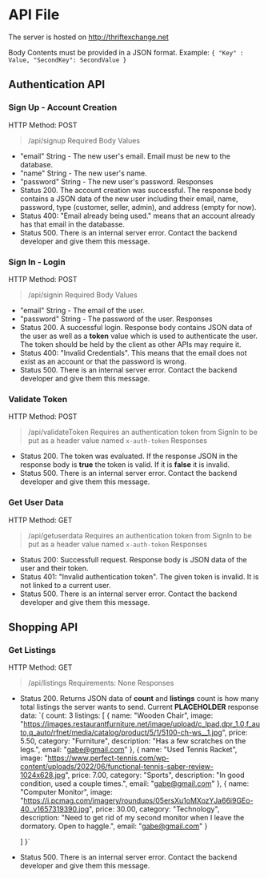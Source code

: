 # API File
The server is hosted on http://thriftexchange.net

Body Contents must be provided in a JSON format. Example: 
`
{
 "Key" : Value,
 "SecondKey": SecondValue
}
`

## Authentication API

### Sign Up - Account Creation
HTTP Method: POST
> /api/signup
Required Body Values
 - "email" String - The new user's email. Email must be new to the database.
 - "name" String - The new user's name. 
 - "password" String - The new user's password.
Responses
 - Status 200. The account creation was successful. The response body contains a JSON data of the new user including their email, name, password, type (customer, seller, admin), and address (empty for now).
 - Status 400: "Email already being used." means that an account already has that email in the databasse.
 - Status 500. There is an internal server error. Contact the backend developer and give them this message.


### Sign In - Login
HTTP Method: POST
> /api/signin
Required Body Values
 - "email" String - The email of the user.
 - "password" String - The password of the user.
Responses
 - Status 200. A successful login. Response body contains JSON data of the user as well as a **token** value which is used to authenticate the user. The token should be held by the client as other APIs may require it.
 - Status 400: "Invalid Credentials". This means that the email does not exist as an account or that the password is wrong.
 - Status 500. There is an internal server error. Contact the backend developer and give them this message.

### Validate Token 
HTTP Method: POST
> /api/validateToken
Requires an authentication token from SignIn to be put as a header value named `x-auth-token`
Responses
 - Status 200. The token was evaluated. If the response JSON in the response body is **true** the token is valid. If it is **false** it is invalid.
 - Status 500. There is an internal server error. Contact the backend developer and give them this message.

### Get User Data
HTTP Method: GET
> /api/getuserdata
Requires an authentication token from SignIn to be put as a header value named `x-auth-token`
Responses
 - Status 200: Successfull request. Response body is JSON data of the user and their token.
 - Status 401: "Invalid authentication token". The given token is invalid. It is not linked to a current user.
 - Status 500. There is an internal server error. Contact the backend developer and give them this message.

## Shopping API

### Get Listings
HTTP Method: GET
> /api/listings
Requirements: None
Responses
 - Status 200. Returns JSON data of **count** and **listings**
 count is how many total listings the server wants to send. 
 Current **PLACEHOLDER** response data: 
 `{
    count: 3
    listings: [
        {
            name: "Wooden Chair",
            image: "https://images.restaurantfurniture.net/image/upload/c_lpad,dpr_1.0,f_auto,q_auto/rfnet/media/catalog/product/5/1/5100-ch-ws__1.jpg",
            price: 5.50,
            category: "Furniture",
            description: "Has a few scratches on the legs.",
            email: "gabe@gmail.com"
        },
        {
            name: "Used Tennis Racket",
            image: "https://www.perfect-tennis.com/wp-content/uploads/2022/06/functional-tennis-saber-review-1024x628.jpg",
            price: 7.00,
            category: "Sports",
            description: "In good condition, used a couple times.",
            email: "gabe@gmail.com"
        },
        {
            name: "Computer Monitor",
            image: "https://i.pcmag.com/imagery/roundups/05ersXu1oMXozYJa66i9GEo-40..v1657319390.jpg",
            price: 30.00,
            category: "Technology",
            description: "Need to get rid of my second monitor when I leave the dormatory. Open to haggle.",
            email: "gabe@gmail.com"
        }

    ]
 }`
 - Status 500. There is an internal server error. Contact the backend developer and give them this message.

